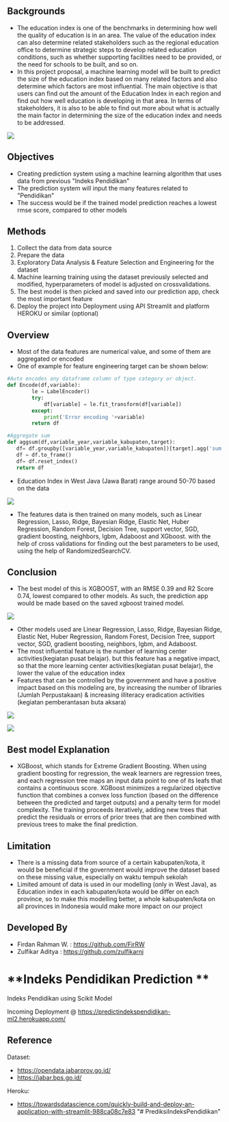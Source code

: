 ## **Backgrounds**
- The education index is one of the benchmarks in determining how well the quality of education is in an area. The value of the education index can also determine related stakeholders such as the regional education office to determine strategic steps to develop related education conditions, such as whether supporting facilities need to be provided, or the need for schools to be built, and so on.
- In this project proposal, a machine learning model will be built to predict the size of the education index based on many related factors and also determine which factors are most influential. The main objective is that users can find out the amount of the Education Index in each region and find out how well education is developing in that area. In terms of stakeholders, it is also to be able to find out more about what is actually the main factor in determining the size of the education index and needs to be addressed.

![](https://cdnwpedutorenews.gramedia.net/wp-content/uploads/2021/12/09103810/tujuan-pendidikan-nasional.jpg)


## **Objectives**
- Creating prediction system using a machine learning algorithm that uses data from previous "Indeks Pendidikan"
- The prediction system will input the many features related to "Pendidikan"
- The success would be if the trained model prediction reaches a lowest rmse score, compared to other models


## **Methods**
1. Collect the data from data source
2. Prepare the data
3. Exploratory Data Analysis & Feature Selection and Engineering for the dataset
4. Machine learning training using the dataset previously selected and modified, hyperparameters of model is adjusted on crossvalidations.
5. The best model is then picked and saved into our prediction app, check the most important feature
6. Deploy the project into Deployment using API Streamlit and platform HEROKU or similar (optional)

## **Overview**
- Most of the data features are numerical value, and some of them are aggregated or encoded
- One of example for feature engineering target can be shown below:
```python
#Auto encodes any dataframe column of type category or object.
def Encode(df,variable):
        le = LabelEncoder()
        try:
            df[variable] = le.fit_transform(df[variable])
        except:
            print('Error encoding '+variable)
        return df

#Aggregate sum
def aggsum(df,variable_year,variable_kabupaten,target):
   df= df.groupby([variable_year,variable_kabupaten])[target].agg('sum')
   df = df.to_frame()
   df= df.reset_index()
   return df
```
- Education Index in West Java (Jawa Barat) range around 50-70 based on the data

![](https://i.ibb.co/Zg6Hzb9/Best-model.png)

- The features data is then trained on many models, such as Linear Regression, Lasso, Ridge, Bayesian Ridge, Elastic Net, Huber Regression, Random Forest, Decision Tree, support vector, SGD, gradient boosting, neighbors, lgbm, Adaboost and XGboost. with the help of cross validations for finding out the best parameters to be used, using the help of RandomizedSearchCV. 

## **Conclusion**
- The best model of this is XGBOOST, with an RMSE 0.39 and R2 Score 0.74, lowest compared to other models. As such, the prediction app would be made based on the saved xgboost trained model.

![](https://i.ibb.co/Zg6Hzb9/Best-model.png)

- Other models used are Linear Regression, Lasso, Ridge, Bayesian Ridge, Elastic Net, Huber Regression, Random Forest, Decision Tree, support vector, SGD, gradient boosting, neighbors, lgbm, and Adaboost.
- The most influential feature is the number of learning center activities(kegiatan pusat belajar). but this feature has a negative impact, so that the more learning center activities(kegiatan pusat belajar), the lower the value of the education index
- Features that can be controlled by the government and have a positive impact based on this modeling are, by increasing the number of libraries (Jumlah Perpustakaan) & increasing illiteracy eradication activities (kegiatan pemberantasan buta aksara)

![](https://i.ibb.co/wyztKbf/Feature-importance-SHAP-Bar.png)

![](https://i.ibb.co/ZBr6wHf/Feature-importance-SHAP.png)

## **Best model Explanation**
- XGBoost, which stands for Extreme Gradient Boosting. When using gradient boosting for regression, the weak learners are regression trees, and each regression tree maps an input data point to one of its leafs that contains a continuous score. XGBoost minimizes a regularized objective function that combines a convex loss function (based on the difference between the predicted and target outputs) and a penalty term for model complexity. The training proceeds iteratively, adding new trees that predict the residuals or errors of prior trees that are then combined with previous trees to make the final prediction. 

## **Limitation**
- There is a missing data from source of a certain kabupaten/kota, it would be beneficial if the government would improve the dataset based on these missing value, especially on waktu tempuh sekolah
- Limited amount of data is used in our modelling (only in West Java), as Education index in each kabupaten/kota would be differ on each province, so to make this modelling better, a whole kabupaten/kota on all provinces in Indonesia would make more impact on our project

## **Developed By**
- Firdan Rahman W. : https://github.com/FirRW
- Zulfikar Aditya : https://github.com/zulfikarnj

# **Indeks Pendidikan Prediction **
Indeks Pendidikan using Scikit Model

Incoming Deployment @ https://predictindekspendidikan-ml2.herokuapp.com/ 

## **Reference**
Dataset: 
- https://opendata.jabarprov.go.id/
- https://jabar.bps.go.id/

Heroku:
- https://towardsdatascience.com/quickly-build-and-deploy-an-application-with-streamlit-988ca08c7e83
"# PrediksiIndeksPendidikan" 

